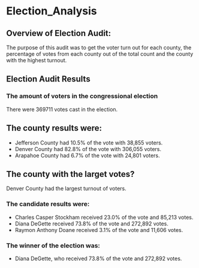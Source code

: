 # Election_Analysis
## Overview of Election Audit:
The purpose of this audit was to get the voter turn out for each county, the percentage of votes from each county out of the total count and the county with the highest turnout.

## Election Audit Results
### The amount of voters in the congressional election
There were 369711 votes cast in the election.

## The county results were:
  - Jefferson County had 10.5% of the vote with 38,855 voters.
  - Denver County had 82.8% of the vote with 306,055 voters.
  - Arapahoe County had 6.7% of the vote with 24,801 voters.

## The county with the larget votes?
Denver County had the largest turnout of voters.

### The candidate results were:
  - Charles Casper Stockham received 23.0% of the vote and 85,213 votes.
  - Diana DeGette received 73.8% of the vote and 272,892 votes.
  - Raymon Anthony Doane received 3.1% of the vote and 11,606 votes.

### The winner of the election was:
  - Diana DeGette, who received 73.8% of the vote and 272,892 votes.

